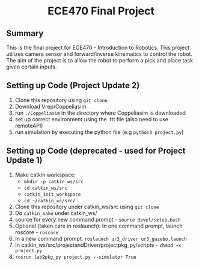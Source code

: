 <h1 align="center"> ECE470 Final Project </h1>

## Summary ##
This is the final project for ECE470 - Introduction to Robotics. This project utilizes camera sensor and forward/inverse kinematics to control the robot. The aim of the project is to allow the robot to perform a pick and place task given certain inputs.

## Setting up Code (Project Update 2) ##
1. Clone this repository using `git clone`
2. Download Vrep/Coppeliasim
3. run `./Coppeliasim` in the directory where Coppeliasim is downloaded
4. set up correct environment using the .ttt file (also need to use remoteAPI)
5. run simulation by executing the python file (e.g `python3 project.py`)


## Setting up Code (deprecated - used for Project Update 1) ##
1. Make catkin workspace:
   * `mkdir -p catkin_ws/src`
   * `cd catkin_ws/src`
   * `catkin_init_workspace`
   * `cd ~/catkin_ws/src/`
2. Clone this repository under catkin_ws/src using `git clone`
3. Do `catkin_make` under catkin_ws/
4. source for every new command prompt - `source devel/setup.bash`
5. Optional (taken care in roslaunch): In one command prompt, launch roscore - `roscore`
6. In a new command prompt, `roslaunch ur3_driver ur3_gazebo.launch`
7. In catkin_ws/src/projectandDriver/projectpkg_py/scripts - `chmod +x project.py`
8. `rosrun lab2pkg_py project.py --simulator True`
